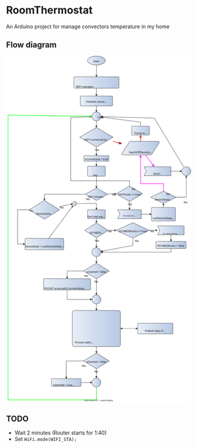 # RoomThermostat
An Arduino project for manage convectors temperature in my home

## Flow diagram
![Flow diagram](https://github.com/kovandzhiev/RoomThermostat/blob/dev/doc/FlowDiagram.svg)

## TODO
- Wait 2 minutes (Router starts for 1:40)
- Set `WiFi.mode(WIFI_STA);`